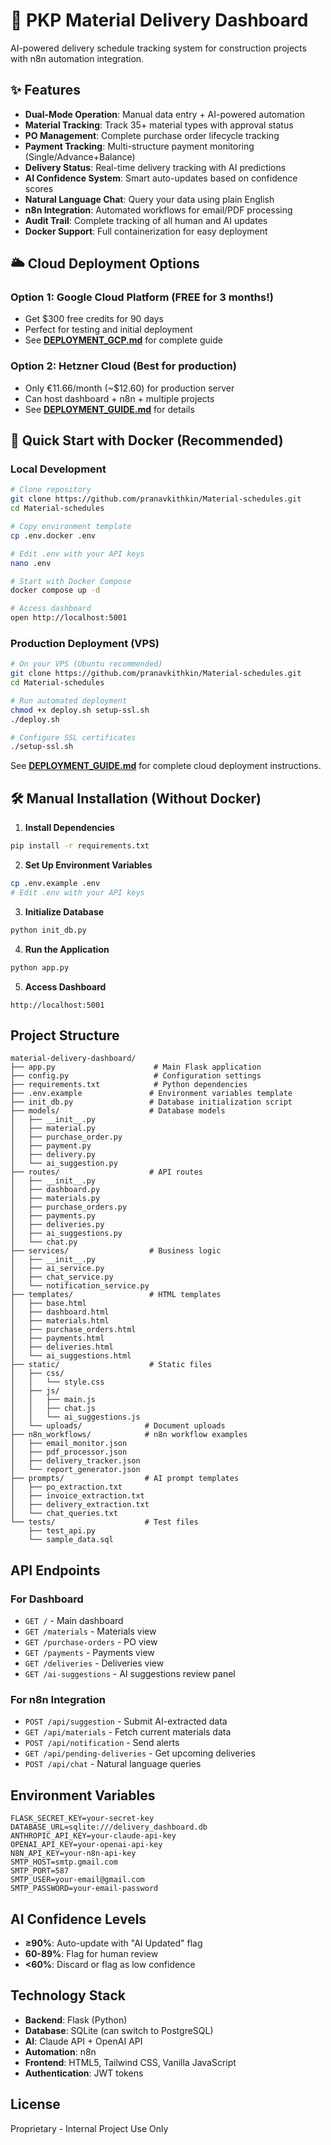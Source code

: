 # 🚀 PKP Material Delivery Dashboard

AI-powered delivery schedule tracking system for construction projects with n8n automation integration.

## ✨ Features

- **Dual-Mode Operation**: Manual data entry + AI-powered automation
- **Material Tracking**: Track 35+ material types with approval status
- **PO Management**: Complete purchase order lifecycle tracking
- **Payment Tracking**: Multi-structure payment monitoring (Single/Advance+Balance)
- **Delivery Status**: Real-time delivery tracking with AI predictions
- **AI Confidence System**: Smart auto-updates based on confidence scores
- **Natural Language Chat**: Query your data using plain English
- **n8n Integration**: Automated workflows for email/PDF processing
- **Audit Trail**: Complete tracking of all human and AI updates
- **Docker Support**: Full containerization for easy deployment

## 🌥️ Cloud Deployment Options

### Option 1: Google Cloud Platform (FREE for 3 months!)
- Get $300 free credits for 90 days
- Perfect for testing and initial deployment
- See **[DEPLOYMENT_GCP.md](DEPLOYMENT_GCP.md)** for complete guide

### Option 2: Hetzner Cloud (Best for production)
- Only €11.66/month (~$12.60) for production server
- Can host dashboard + n8n + multiple projects
- See **[DEPLOYMENT_GUIDE.md](DEPLOYMENT_GUIDE.md)** for details

## 🐳 Quick Start with Docker (Recommended)

### Local Development
```bash
# Clone repository
git clone https://github.com/pranavkithkin/Material-schedules.git
cd Material-schedules

# Copy environment template
cp .env.docker .env

# Edit .env with your API keys
nano .env

# Start with Docker Compose
docker compose up -d

# Access dashboard
open http://localhost:5001
```

### Production Deployment (VPS)
```bash
# On your VPS (Ubuntu recommended)
git clone https://github.com/pranavkithkin/Material-schedules.git
cd Material-schedules

# Run automated deployment
chmod +x deploy.sh setup-ssl.sh
./deploy.sh

# Configure SSL certificates
./setup-ssl.sh
```

See **[DEPLOYMENT_GUIDE.md](DEPLOYMENT_GUIDE.md)** for complete cloud deployment instructions.

## 🛠️ Manual Installation (Without Docker)

1. **Install Dependencies**
```bash
pip install -r requirements.txt
```

2. **Set Up Environment Variables**
```bash
cp .env.example .env
# Edit .env with your API keys
```

3. **Initialize Database**
```bash
python init_db.py
```

4. **Run the Application**
```bash
python app.py
```

5. **Access Dashboard**
```
http://localhost:5001
```

## Project Structure

```
material-delivery-dashboard/
├── app.py                      # Main Flask application
├── config.py                   # Configuration settings
├── requirements.txt            # Python dependencies
├── .env.example               # Environment variables template
├── init_db.py                 # Database initialization script
├── models/                    # Database models
│   ├── __init__.py
│   ├── material.py
│   ├── purchase_order.py
│   ├── payment.py
│   ├── delivery.py
│   └── ai_suggestion.py
├── routes/                    # API routes
│   ├── __init__.py
│   ├── dashboard.py
│   ├── materials.py
│   ├── purchase_orders.py
│   ├── payments.py
│   ├── deliveries.py
│   ├── ai_suggestions.py
│   └── chat.py
├── services/                  # Business logic
│   ├── __init__.py
│   ├── ai_service.py
│   ├── chat_service.py
│   └── notification_service.py
├── templates/                 # HTML templates
│   ├── base.html
│   ├── dashboard.html
│   ├── materials.html
│   ├── purchase_orders.html
│   ├── payments.html
│   ├── deliveries.html
│   └── ai_suggestions.html
├── static/                    # Static files
│   ├── css/
│   │   └── style.css
│   ├── js/
│   │   ├── main.js
│   │   ├── chat.js
│   │   └── ai_suggestions.js
│   └── uploads/              # Document uploads
├── n8n_workflows/            # n8n workflow examples
│   ├── email_monitor.json
│   ├── pdf_processor.json
│   ├── delivery_tracker.json
│   └── report_generator.json
├── prompts/                  # AI prompt templates
│   ├── po_extraction.txt
│   ├── invoice_extraction.txt
│   ├── delivery_extraction.txt
│   └── chat_queries.txt
└── tests/                    # Test files
    ├── test_api.py
    └── sample_data.sql
```

## API Endpoints

### For Dashboard
- `GET /` - Main dashboard
- `GET /materials` - Materials view
- `GET /purchase-orders` - PO view
- `GET /payments` - Payments view
- `GET /deliveries` - Deliveries view
- `GET /ai-suggestions` - AI suggestions review panel

### For n8n Integration
- `POST /api/suggestion` - Submit AI-extracted data
- `GET /api/materials` - Fetch current materials data
- `POST /api/notification` - Send alerts
- `GET /api/pending-deliveries` - Get upcoming deliveries
- `POST /api/chat` - Natural language queries

## Environment Variables

```
FLASK_SECRET_KEY=your-secret-key
DATABASE_URL=sqlite:///delivery_dashboard.db
ANTHROPIC_API_KEY=your-claude-api-key
OPENAI_API_KEY=your-openai-api-key
N8N_API_KEY=your-n8n-api-key
SMTP_HOST=smtp.gmail.com
SMTP_PORT=587
SMTP_USER=your-email@gmail.com
SMTP_PASSWORD=your-email-password
```

## AI Confidence Levels

- **≥90%**: Auto-update with "AI Updated" flag
- **60-89%**: Flag for human review
- **<60%**: Discard or flag as low confidence

## Technology Stack

- **Backend**: Flask (Python)
- **Database**: SQLite (can switch to PostgreSQL)
- **AI**: Claude API + OpenAI API
- **Automation**: n8n
- **Frontend**: HTML5, Tailwind CSS, Vanilla JavaScript
- **Authentication**: JWT tokens

## License

Proprietary - Internal Project Use Only
